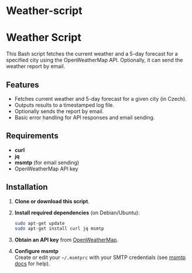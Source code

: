 # Weather-script
# Weather Script 

This Bash script fetches the current weather and a 5-day forecast for a specified city using the OpenWeatherMap API. Optionally, it can send the weather report by email.

## Features

- Fetches current weather and 5-day forecast for a given city (in Czech).
- Outputs results to a timestamped log file.
- Optionally sends the report by email.
- Basic error handling for API responses and email sending.

## Requirements

- **curl**
- **jq**
- **msmtp** (for email sending)
- OpenWeatherMap API key

## Installation

1. **Clone or download this script**.
2. **Install required dependencies** (on Debian/Ubuntu):
    ```bash
    sudo apt-get update
    sudo apt-get install curl jq msmtp
    ```
3. **Obtain an API key** from [OpenWeatherMap](https://openweathermap.org/api).

4. **Configure msmtp**  
   Create or edit your `~/.msmtprc` with your SMTP credentials (see [msmtp docs](https://marlam.de/msmtp/) for help).
